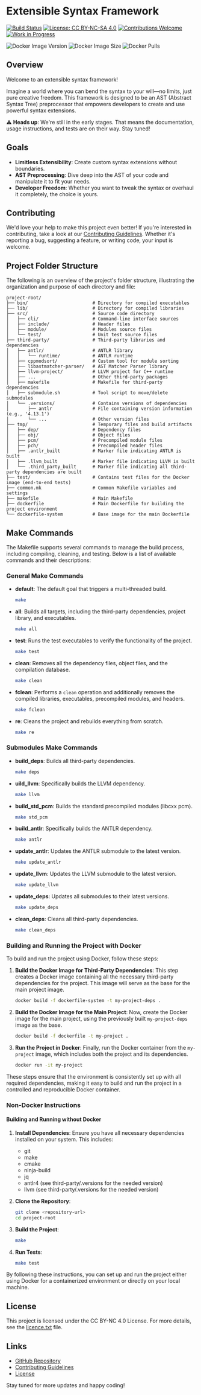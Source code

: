 # Extensible Syntax Framework

[![Build Status](https://github.com/d4wae89d498/cedc/actions/workflows/ci.yaml/badge.svg)](https://github.com/d4wae89d498/cedc/actions)
[![License: CC BY-NC-SA 4.0](https://img.shields.io/badge/License-CC%20BY--NC--SA%204.0-lightgrey.svg)](https://creativecommons.org/licenses/by-nc-sa/4.0/)
[![Contributions Welcome](https://img.shields.io/badge/contributions-welcome-brightgreen.svg)](contributing.md)
[![Work in Progress](https://img.shields.io/badge/status-work%20in%20progress-orange.svg)](https://github.com/d4wae89d498/cedc)


![Docker Image Version](https://img.shields.io/docker/v/whitehat101/cedc/latest)
![Docker Image Size](https://img.shields.io/docker/image-size/whitehat101/cedc/latest)
![Docker Pulls](https://img.shields.io/docker/pulls/whitehat101/cedc.svg)

## Overview

Welcome to an extensible syntax framework!

Imagine a world where you can bend the syntax to your will—no limits, just pure creative freedom. This framework is designed to be an AST (Abstract Syntax Tree) preprocessor that empowers developers to create and use powerful syntax extensions.

⚠️ **Heads up**: We're still in the early stages. That means the documentation, usage instructions, and tests are on their way. Stay tuned!

## Goals

- **Limitless Extensibility**: Create custom syntax extensions without boundaries.
- **AST Preprocessing**: Dive deep into the AST of your code and manipulate it to fit your needs.
- **Developer Freedom**: Whether you want to tweak the syntax or overhaul it completely, the choice is yours.

## Contributing

We'd love your help to make this project even better! If you're interested in contributing, take a look at our [Contributing Guidelines](contributing.md). Whether it's reporting a bug, suggesting a feature, or writing code, your input is welcome.

## Project Folder Structure

The following is an overview of the project's folder structure, illustrating the organization and purpose of each directory and file:

```
project-root/
├── bin/                        # Directory for compiled executables
├── lib/                        # Directory for compiled libraries
├── src/                        # Source code directory
│   ├── cli/                    # Command-line interface sources
│   ├── include/                # Header files
│   ├── module/                 # Modules source files
│   └── test/                   # Unit test source files
├── third-party/                # Third-party libraries and dependencies
│   ├── antlr/                  # ANTLR library
│   │   └── runtime/            # ANTLR runtime
│   ├── cppmodsort/             # Custom tool for module sorting
│   ├── libastmatcher-parser/   # AST Matcher Parser library
│   ├── llvm-project/           # LLVM project for C++ runtime
│   ├── ...                     # Other third-party packages
│   ├── makefile                # Makefile for third-party dependencies
│   ├── submodule.sh            # Tool script to move/delete submodules
│   └── .versions/              # Contains versions of dependencies
│       ├── antlr               # File containing version information (e.g., '4.13.1')
│       └── ...                 # Other version files
├── tmp/                        # Temporary files and build artifacts
│   ├── dep/                    # Dependency files
│   ├── obj/                    # Object files
│   ├── pcm/                    # Precompiled module files
│   ├── pch/                    # Precompiled header files
│   ├── .antlr_built            # Marker file indicating ANTLR is built
│   ├── .llvm_built             # Marker file indicating LLVM is built
│   └── .third_party_built      # Marker file indicating all third-party dependencies are built
├── test/                       # Contains test files for the Docker image (end-to-end tests)
├── common.mk                   # Common Makefile variables and settings
├── makefile                    # Main Makefile
├── dockerfile                  # Main Dockerfile for building the project environment
└── dockerfile-system           # Base image for the main Dockerfile
```


## Make Commands

The Makefile supports several commands to manage the build process, including compiling, cleaning, and testing. Below is a list of available commands and their descriptions:

### General Make Commands

- **default**: The default goal that triggers a multi-threaded build.
  ```sh
  make
  ```

- **all**: Builds all targets, including the third-party dependencies, project library, and executables.
  ```sh
  make all
  ```

- **test**: Runs the test executables to verify the functionality of the project.
  ```sh
  make test
  ```

- **clean**: Removes all the dependency files, object files, and the compilation database.
  ```sh
  make clean
  ```

- **fclean**: Performs a `clean` operation and additionally removes the compiled libraries, executables, precompiled modules, and headers.
  ```sh
  make fclean
  ```

- **re**: Cleans the project and rebuilds everything from scratch.
  ```sh
  make re
  ```

### Submodules Make Commands


- **build_deps**: Builds all third-party dependencies.
  ```sh
  make deps
  ```

- **uild_llvm**: Specifically builds the LLVM dependency.
  ```sh
  make llvm
  ```

- **build_std_pcm**: Builds the standard precompiled modules (libcxx pcm).
  ```sh
  make std_pcm
  ```

- **build_antlr**: Specifically builds the ANTLR dependency.
  ```sh
  make antlr
  ```

- **update_antlr**: Updates the ANTLR submodule to the latest version.
  ```sh
  make update_antlr
  ```

- **update_llvm**: Updates the LLVM submodule to the latest version.
  ```sh
  make update_llvm
  ```

- **update_deps**: Updates all submodules to their latest versions.
  ```sh
  make update_deps
  ```

- **clean_deps**: Cleans all third-party dependencies.
  ```sh
  make clean_deps
  ```

### Building and Running the Project with Docker

To build and run the project using Docker, follow these steps:

1. **Build the Docker Image for Third-Party Dependencies**:
    This step creates a Docker image containing all the necessary third-party dependencies for the project. This image will serve as the base for the main project image.
    ```sh
    docker build -f dockerfile-system -t my-project-deps .
    ```

2. **Build the Docker Image for the Main Project**:
    Now, create the Docker image for the main project, using the previously built `my-project-deps` image as the base.
    ```sh
    docker build -f dockerfile -t my-project .
    ```

3. **Run the Project in Docker**:
    Finally, run the Docker container from the `my-project` image, which includes both the project and its dependencies.
    ```sh
    docker run -it my-project
    ```

These steps ensure that the environment is consistently set up with all required dependencies, making it easy to build and run the project in a controlled and reproducible Docker container.

### Non-Docker Instructions

#### Building and Running without Docker

1. **Install Dependencies**:
    Ensure you have all necessary dependencies installed on your system. This includes:
    - git
    - make
    - cmake
    - ninja-build
    - jq
    - antlr4 (see third-party/.versions for the needed version)
    - llvm (see third-party/.versions for the needed version)

2. **Clone the Repository**:
    ```sh
    git clone <repository-url>
    cd project-root

    ```
3. **Build the Project**:
    ```sh
    make
    ```

4. **Run Tests**:
    ```sh
    make test
    ```

By following these instructions, you can set up and run the project either using Docker for a containerized environment or directly on your local machine.

## License

This project is licensed under the CC BY-NC 4.0 License. For more details, see the [licence.txt](licence.txt) file.

## Links

- [GitHub Repository](https://github.com/d4wae89d498/cedc)
- [Contributing Guidelines](contributing.md)
- [License](licence.txt)

Stay tuned for more updates and happy coding!
